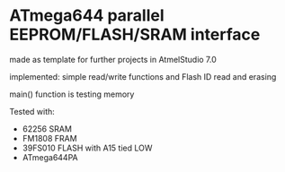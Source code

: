 # ATmega644 parallel EEPROM/FLASH/SRAM interface
 
 made as template for further projects in AtmelStudio 7.0
 
 implemented: simple read/write functions and Flash ID read and erasing
 
 main() function is testing memory
 
 Tested with:
 - 62256 SRAM
 - FM1808 FRAM
 - 39FS010 FLASH with A15 tied LOW
 - ATmega644PA
